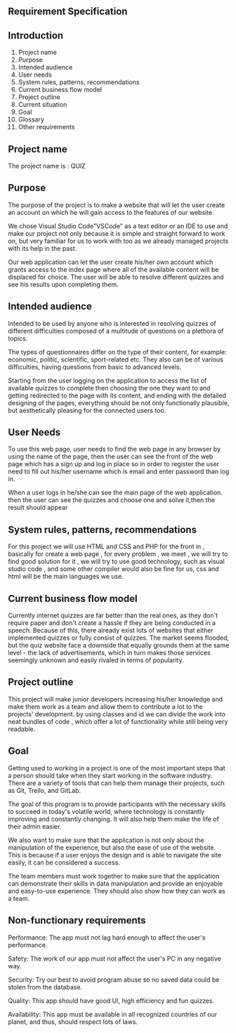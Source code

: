 ## Requirement Specification
## **Introduction**

1. Project name
2. Purpose
3. Intended audience
4. User needs
5. System rules, patterns, recommendations
6. Current business flow model
7. Project outline
8. Current situation
9. Goal
10. Glossary
11. Other requirements

## Project name
The project name is : QUIZ 

## Purpose

The purpose of the project is to make a website that will let the user create an account on which he will gain access to the features of our website.

We chose Visual Studio Code"VSCode" as a text editor or an IDE to use and make our project not only because it is simple and straight forward to work on, but very familiar for us to work with too as we already managed projects with its help in the past.

Our web application can let the user create his/her own account which grants access to the index page where all of the available content will be displaced for choice. The user will be able to resolve different quizzes and see his results upon completing them.

## Intended audience
Intended to be used by anyone who is interested in resolving quizzes of different difficulties composed of a multitude of questions on a plethora of topics.

The types of questionnaires differ on the type of their content, for example: economic, politic, scientific, sport-related etc. They also can be of various difficulties, having questions from basic to advanced levels.

Starting from the user logging on the application to access the list of available quizzes to complete then choosing the one they want to and getting redirected to the page with its content, and ending with the detailed designing of the pages, everything should be not only functionally plausible, but aesthetically pleasing for the connected users too.

## User Needs
To use this web page, user needs to find the web page in any browser by using the name of the page, then the user can see the front of the web page which has a sign up and log in place so in order to register the user need to fill out his/her username which is email and enter password than log in.

When a user logs in he/she can see the main page of the web application.
then the user can see the quizzes and choose one and solve it,then the result should appear 

## System rules, patterns, recommendations
For this project we will use HTML and CSS and PHP for the front in ,
basically for create a web page , for every problem ,
we meet , we will try to find good solution for it ,
we will try to use good technology, such as visual studio code ,
and some other compiler would also be fine for us, css and html will be the main languages we use.

## Current business flow model

Currently internet quizzes are far better than the real ones, as they don't require paper and don't create a hassle if they are being conducted in a speech. Because of this, there already exist lots of websites that either implemented quizzes or fully consist of quizzes. The market seems flooded, but the quiz website face a downside that equally grounds them at the same level - the lack of advertisements, which in turn makes those services seemingly unknown and easily rivaled in terms of popularity.

## Project outline
This project will make junior developers increasing his/her knowledge and make them work as a team and 
allow them to contribute a lot to the projects' development.
by using classes and id we can divide the work into neat bundles of code ,
which offer a lot of functionality while still being very readable.

## Goal
Getting used to working in a project is one of the most important steps that a person should take when they start working in the software industry. There are a variety of tools that can help them manage their projects, such as Git, Trello, and GitLab.

The goal of this program is to provide participants with the necessary skills to succeed in today's volatile world, where technology is constantly improving and constantly changing. It will also help them make the life of their admin easier.

We also want to make sure that the application is not only about the manipulation of the experience, but also the ease of use of the website. This is because if a user enjoys the design and is able to navigate the site easily, it can be considered a success.

The team members must work together to make sure that the application can demonstrate their skills in data manipulation and provide an enjoyable and easy-to-use experience. They should also show how they can work as a team.

## Non-functionary requirements 
   
Performance: The app must not lag hard enough to affect the user's performance.
   
Safety: The work of our app must not affect the user's PC in any negative way.
   
Security: Try our best to avoid program abuse so no saved data could be stolen from the database.

Quality: This app should have good UI, high efficiency and fun quizzes.
   
Availability: This app must be available in all recognized countries of our planet, and thus, should respect lots of laws.